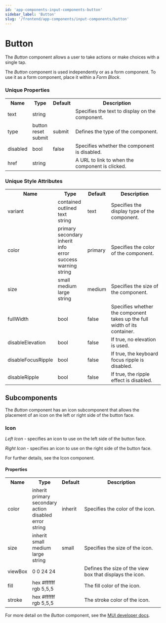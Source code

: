 ```yaml
---
id: 'app-components-input-components-button'
sidebar_label: 'Button'
slug: '/frontend/app-components/input-components/button'
---
```


# Button
The *Button* component allows a user to take actions or make choices with a single tap.

The *Button* component is used independently or as a form component. To use it as a form component, place it within a *Form Block*.

### Unique Properties
<table>
<tr><th>Name</th><th>Type</th><th>Default</th><th>Description</th></tr>
<tr><td>text</td><td>string</td><td></td><td>Specifies the text to display on the component.</td></tr>
<tr><td>type</td><td>button<br/>reset<br/>submit</td><td>submit</td><td>Defines the type of the component.</td></tr>
<tr><td>disabled</td><td>bool</td><td>false</td><td>Specifies whether the component is disabled.</td></tr>
<tr><td>href</td><td>string</td><td></td><td>A URL to link to when the component is clicked.</td></tr>
</table>

### Unique Style Attributes
<table>
<tr><th>Name</th><th>Type</th><th>Default</th><th>Description</th></tr>
<tr><td>variant</td><td>contained<br/>outlined<br/>text<br/>string</td><td>text</td><td>Specifies the display type of the component.</td></tr>
<tr><td>color</td><td>primary<br/>secondary<br/>inherit<br/>info<br/>error<br/>success<br/>warning<br/>string</td><td>primary</td><td>Specifies the color of the component.</td></tr>
<tr><td>size</td><td>small<br/>medium<br/>large<br/>string</td><td>medium</td><td>Specifies the size of the component.</td></tr>
<tr><td>fullWidth</td><td>bool</td><td>false</td><td>Specifies whether the component takes up the full width of its container.</td></tr>
<tr><td>disableElevation</td><td>bool</td><td>false</td><td>If true, no elevation is used.</td></tr>
<tr><td>disableFocusRipple</td><td>bool</td><td>false</td><td>If true, the keyboard focus ripple is disabled.</td></tr>
<tr><td>disableRipple</td><td>bool</td><td>false</td><td>If true, the ripple effect is disabled.</td></tr>
</table>

## Subcomponents
The *Button* component has an icon subcomponent that allows the placement of an icon on the left or right side of the button face.

### Icon
*Left Icon* - specifies an icon to use on the left side of the button face.

*Right Icon* - specifies an icon to use on the right side of the button face.

For further details, see the Icon component.

#### Properties
<table>
<tr><th>Name</th><th>Type</th><th>Default</th><th>Description</th></tr>
<tr><td>color</td><td>inherit<br/>primary<br/>secondary<br/>action<br/>disabled<br/>error<br/>string</td><td>inherit</td><td>Specifies the color of the icon.</td></tr>
<tr><td>size</td><td>inherit<br/>small<br/>medium<br/>large<br/>string</td><td>small</td><td>Specifies the size of the icon.</td></tr>
<tr><td>viewBox</td><td>0 0 24 24</td><td></td><td>Defines the size of the view box that displays the icon.</td></tr>
<tr><td>fill</td><td>hex #ffffff<br/>rgb 5,5,5</td><td></td><td>The fill color of the icon.</td></tr>
<tr><td>stroke</td><td>hex #ffffff<br/>rgb 5,5,5</td><td></td><td>The stroke color of the icon.</td></tr>
</table>

For more detail on the *Button* component, see the [MUI developer docs](https://mui.com/material-ui/api/button/).
